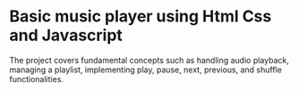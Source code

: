 # Basic music player using Html Css and Javascript

The project covers fundamental concepts such as handling audio playback, managing a playlist, implementing play, pause, next, previous, and shuffle functionalities.
